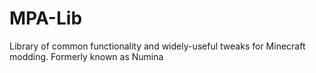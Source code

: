 MPA-Lib
======

Library of common functionality and widely-useful tweaks for Minecraft modding. Formerly known as Numina
